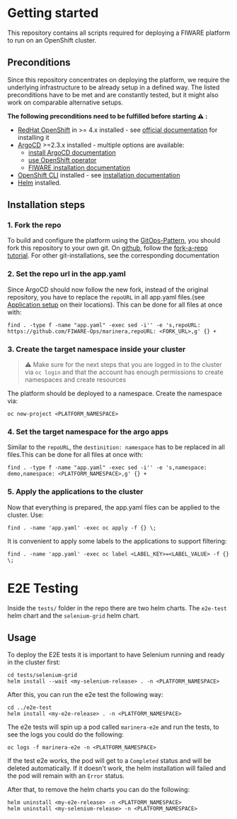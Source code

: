 # Getting started

This repository contains all scripts required for deploying a FIWARE platform to run on an OpenShift cluster.

## Preconditions

Since this repository concentrates on deploying the platform, we require the underlying infrastructure to be already setup in a defined way. The listed preconditions have to be met and are constantly tested, but it might also work on comparable alternative setups.

<B>The following preconditions need to be fulfilled before starting :warning: :</B>

- [RedHat OpenShift](https://www.redhat.com/en/technologies/cloud-computing/openshift) in >= 4.x installed - see [official documentation](https://docs.openshift.com/container-platform/latest/welcome/index.html) for installing it
- [ArgoCD](https://argo-cd.readthedocs.io/en/stable/) >=2.3.x installed - multiple options are available:
    - [install ArgoCD documentation](https://argo-cd.readthedocs.io/en/stable/getting_started/#1-install-argo-cd)
    - [use OpenShift operator](https://argocd-operator-helm.readthedocs.io/en/latest/ocp/ocp4.html)
    - [FIWARE installation documentation](https://github.com/FIWARE-Ops/fiware-gitops#4-install-argocd)
- [OpenShift CLI](https://docs.openshift.com/container-platform/4.10/cli_reference/openshift_cli/getting-started-cli.html) installed - see [installation documentation](https://docs.openshift.com/container-platform/4.10/cli_reference/openshift_cli/getting-started-cli.html#installing-openshift-cli)
- [Helm](https://helm.sh/docs/intro/install/) installed.

## Installation steps


### 1. Fork the repo

To build and configure the platform using the [GitOps-Pattern](https://www.gitops.tech/), you should fork this repository to your own git. 
On [github](github.com), follow the [fork-a-repo tutorial](https://docs.github.com/en/get-started/quickstart/fork-a-repo). For other git-installations, see the corresponding documentation

### 2. Set the repo url in the app.yaml

Since ArgoCD should now follow the new fork, instead of the original repository, you have to replace the ```repoURL``` in all app.yaml files.(see [Application setup](APP_SETUP.md) on their locations). 
This can be done for all files at once with: 
```shell
find . -type f -name "app.yaml" -exec sed -i'' -e 's,repoURL: https://github.com/FIWARE-Ops/marinera,repoURL: <FORK_URL>,g' {} +
```

### 3. Create the target namespace inside your cluster

> :warning: Make sure for the next steps that you are logged in to the cluster via ```oc login``` 
> and that the account has enough permissions to create namespaces and create resources 


The platform should be deployed to a namespace. Create the namespace via:
```shell
oc new-project <PLATFORM_NAMESPACE>
```

### 4. Set the target namespace for the argo apps

Similar to the ```repoURL```, the ```destinition: namespace``` has to be replaced in all files.This can be done for all files at once with: 

```shell
find . -type f -name "app.yaml" -exec sed -i'' -e 's,namespace: demo,namespace: <PLATFORM_NAMESPACE>,g' {} +
```

### 5. Apply the applications to the cluster

Now that everything is prepared, the app.yaml files can be applied to the cluster. 
Use: 
```shell
find . -name 'app.yaml' -exec oc apply -f {} \;
```
It is convenient to apply some labels to the applications to support filtering:
```shell
find . -name 'app.yaml' -exec oc label <LABEL_KEY>=<LABEL_VALUE> -f {} \;

```

# E2E Testing

Inside the `tests/` folder in the repo there are two helm charts. The `e2e-test` helm chart and the `selenium-grid` helm chart.

## Usage

To deploy the E2E tests it is important to have Selenium running and ready in the cluster first:

```shell
cd tests/selenium-grid
helm install --wait <my-selenium-release> . -n <PLATFORM_NAMESPACE>
```

After this, you can run the e2e test the following way:

```shell
cd ../e2e-test
helm install <my-e2e-release> . -n <PLATFORM_NAMESPACE>
```

The e2e tests will spin up a pod called `marinera-e2e` and run the tests, to see the logs you could do the following:

```shell
oc logs -f marinera-e2e -n <PLATFORM_NAMESPACE>
```

If the test e2e works, the pod will get to a `Completed` status and will be deleted automatically. If it doesn't work, the helm installation will failed and the pod will remain with an `Error` status.

After that, to remove the helm charts you can do the following:

```shell
helm uninstall <my-e2e-release> -n <PLATFORM_NAMESPACE>
helm uninstall <my-selenium-release> -n <PLATFORM_NAMESPACE>
```